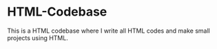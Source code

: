 # HTML-Codebase
This is a HTML codebase where I write all HTML codes and make small projects using HTML.

